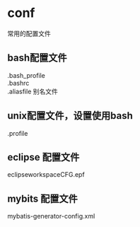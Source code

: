# conf
常用的配置文件

## bash配置文件
.bash_profile  
.bashrc  
.aliasfile 别名文件

## unix配置文件，设置使用bash
.profile

## eclipse 配置文件
eclipseworkspaceCFG.epf

## mybits 配置文件
mybatis-generator-config.xml
